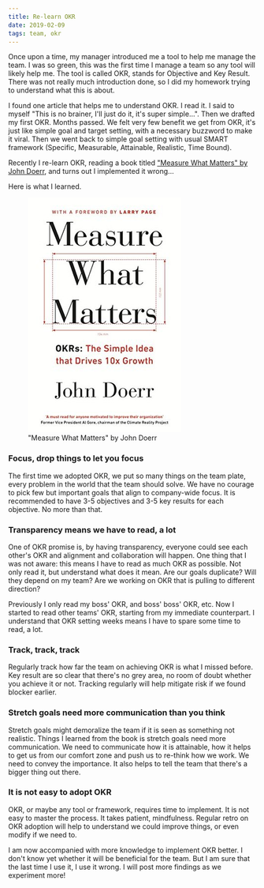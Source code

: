 ```yaml
---
title: Re-learn OKR
date: 2019-02-09
tags: team, okr
---
```


Once upon a time, my manager introduced me a tool to help me manage the team. I was so green, this was the first time I manage a team so any tool will likely help me. The tool is called OKR, stands for Objective and Key Result. There was not really much introduction done, so I did my homework trying to understand what this is about.

I found one article that helps me to understand OKR. I read it. I said to myself "This is no brainer, I'll just do it, it's super simple...". Then we drafted my first OKR. Months passed. We felt very few benefit we get from OKR, it's just like simple goal and target setting, with a necessary buzzword to make it viral. Then we went back to simple goal setting with usual SMART framework (Specific, Measurable, Attainable, Realistic, Time Bound).

Recently I re-learn OKR, reading a book titled ["Measure What Matters" by John Doerr](https://www.goodreads.com/book/show/39286958-measure-what-matters), and turns out I implemented it wrong...

Here is what I learned.

<figure>
	<img src="/assets/images/okr-book.JPG">
  <figcaption>"Measure What Matters" by John Doerr</figcaption>
</figure>

### Focus, drop things to let you focus

The first time we adopted OKR, we put so many things on the team plate, every problem in the world that the team should solve. We have no courage to pick few but important goals that align to company-wide focus. It is recommended to have 3-5 objectives and 3-5 key results for each objective. No more than that.

### Transparency means we have to read, a lot

One of OKR promise is, by having transparency, everyone could see each other's OKR and alignment and collaboration will happen. One thing that I was not aware: this means I have to read as much OKR as possible. Not only read it, but understand what does it mean. Are our goals duplicate? Will they depend on my team? Are we working on OKR that is pulling to different direction?

Previously I only read my boss' OKR, and boss' boss' OKR, etc. Now I started to read other teams' OKR, starting from my immediate counterpart. I understand that OKR setting weeks means I have to spare some time to read, a lot.

### Track, track, track

Regularly track how far the team on achieving OKR is what I missed before. Key result are so clear that there's no grey area, no room of doubt whether you achieve it or not. Tracking regularly will help mitigate risk if we found blocker earlier.

### Stretch goals need more communication than you think

Stretch goals might demoralize the team if it is seen as something not realistic. Things I learned from the book is stretch goals need more communication. We need to communicate how it is attainable, how it helps to get us from our comfort zone and push us to re-think how we work. We need to convey the importance. It also helps to tell the team that there's a bigger thing out there.

### It is not easy to adopt OKR

OKR, or maybe any tool or framework, requires time to implement. It is not easy to master the process. It takes patient, mindfulness. Regular retro on OKR adoption will help to understand we could improve things, or even modify if we need to.


I am now accompanied with more knowledge to implement OKR better. I don't know yet whether it will be beneficial for the team. But I am sure that the last time I use it, I use it wrong. I will post more findings as we experiment more!
